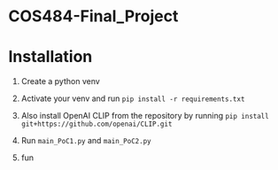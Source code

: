 # COS484-Final_Project

# Installation
1. Create a python venv

2. Activate your venv and run `pip install -r requirements.txt`

3. Also install OpenAI CLIP from the repository by running `pip install git+https://github.com/openai/CLIP.git`

4. Run `main_PoC1.py` and `main_PoC2.py`

5. fun